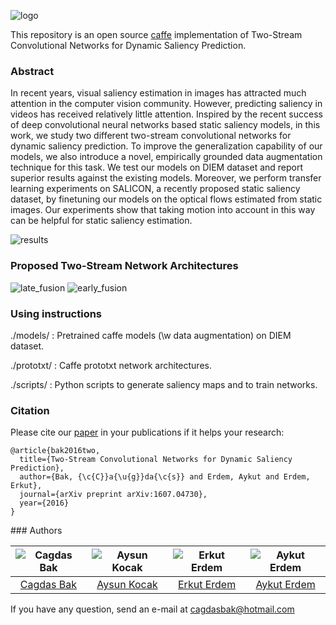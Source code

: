 ![logo](https://raw.githubusercontent.com/cagdasbak/dynamicsaliency/master/img/main.png)

This repository is an open source [caffe](http://caffe.berkeleyvision.org/) implementation of Two-Stream Convolutional Networks for Dynamic Saliency Prediction.

### Abstract

In recent years, visual saliency estimation in images has attracted much attention in the computer vision community.
However, predicting saliency in videos has received relatively little attention. Inspired by the recent success of deep
convolutional neural networks based static saliency models, in this work, we study two different two-stream convolutional
networks for dynamic saliency prediction. To improve the generalization capability of our models, we also
introduce a novel, empirically grounded data augmentation technique for this task. We test our models on DIEM
dataset and report superior results against the existing models. Moreover, we perform transfer learning experiments on
SALICON, a recently proposed static saliency dataset, by finetuning our models on the optical flows estimated from static images. Our experiments show that taking motion into account in this way can be helpful for static saliency estimation.

![results](https://raw.githubusercontent.com/cagdasbak/dynamicsaliency/master/img/saliency-networks.gif)

### Proposed Two-Stream Network Architectures

![late_fusion](https://raw.githubusercontent.com/cagdasbak/dynamicsaliency/master/img/late.png)
![early_fusion](https://raw.githubusercontent.com/cagdasbak/dynamicsaliency/master/img/early.png)

    
### Using instructions

./models/   : Pretrained caffe models (\w data augmentation) on DIEM dataset.

./prototxt/ : Caffe prototxt network architectures.

./scripts/  : Python scripts to generate saliency maps and to train networks.  

### Citation

Please cite our [paper](https://arxiv.org/pdf/1607.04730v1.pdf) in your publications if it helps your research:
````
@article{bak2016two,
  title={Two-Stream Convolutional Networks for Dynamic Saliency Prediction},
  author={Bak, {\c{C}}a{\u{g}}da{\c{s}} and Erdem, Aykut and Erdem, Erkut},
  journal={arXiv preprint arXiv:1607.04730},
  year={2016}
}

````

### Authors

![Cagdas Bak][CagdasBak-photo]  | ![Aysun Kocak][AysunKocak-photo]  | ![Erkut Erdem][ErkutErdem-photo]  | ![Aykut Erdem][AykutErdem-photo] |
|:-:|:-:|:-:|:-:|
| [Cagdas Bak][CagdasBak-web]  | [Aysun Kocak][AysunKocak-web]  |  [Erkut Erdem][ErkutErdem-web] | [Aykut Erdem][AykutErdem-web]   |

[CagdasBak-web]: https://vision.cs.hacettepe.edu.tr/people-detail.php?id=37
[AysunKocak-web]: https://vision.cs.hacettepe.edu.tr/people-detail.php?id=10
[ErkutErdem-web]: https://vision.cs.hacettepe.edu.tr/people-detail.php?id=5
[AykutErdem-web]: https://vision.cs.hacettepe.edu.tr/people-detail.php?id=4

[CagdasBak-photo]: https://raw.githubusercontent.com/cagdasbak/dynamicsaliency/master/img/CagdasBak-photo.png "Cagdas Bak"
[AysunKocak-photo]: https://raw.githubusercontent.com/cagdasbak/dynamicsaliency/master/img/AysunKocak-photo.png "Aysun Kocak"
[ErkutErdem-photo]: https://raw.githubusercontent.com/cagdasbak/dynamicsaliency/master/img/ErkutErdem-photo.png "Erkut Erdem"
[AykutErdem-photo]: https://raw.githubusercontent.com/cagdasbak/dynamicsaliency/master/img/AykutErdem-photo.png "Aykut Erdem"

If you have any question, send an e-mail at cagdasbak@hotmail.com
